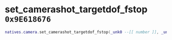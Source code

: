 # set_camerashot_targetdof_fstop `0x9E618676`

```lua
natives.camera.set_camerashot_targetdof_fstop(_unk0 --[[ number ]], _unk1 --[[ number ]])
```
